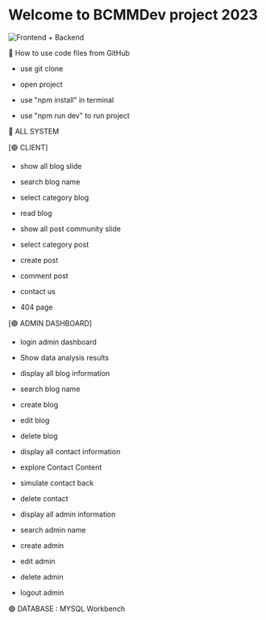 # Welcome to BCMMDev project 2023

![Frontend + Backend](https://github.com/ChatchawanDew404/BCMMdev_project_2023/assets/89406698/800ff8fd-694b-4d37-ae9d-fc7d81316565)

💖 How to use code files from GitHub

- use git clone

- open project
- use "npm install" in terminal
- use "npm run dev" to run project

💖 ALL SYSTEM

[🟢 CLIENT]

- show all blog slide

- search blog name

- select category blog

- read blog

- show all post community slide

- select category post

- create post

- comment post

- contact us

- 404 page

[🟢 ADMIN DASHBOARD]

- login admin dashboard

- Show data analysis results

- display all blog information

- search blog name

- create blog

- edit blog

- delete blog

- display all contact information

- explore Contact Content

- simulate contact back

- delete contact

- display all admin information

- search admin name

- create admin

- edit admin

- delete admin

- logout admin

🟢 DATABASE : MYSQL Workbench
